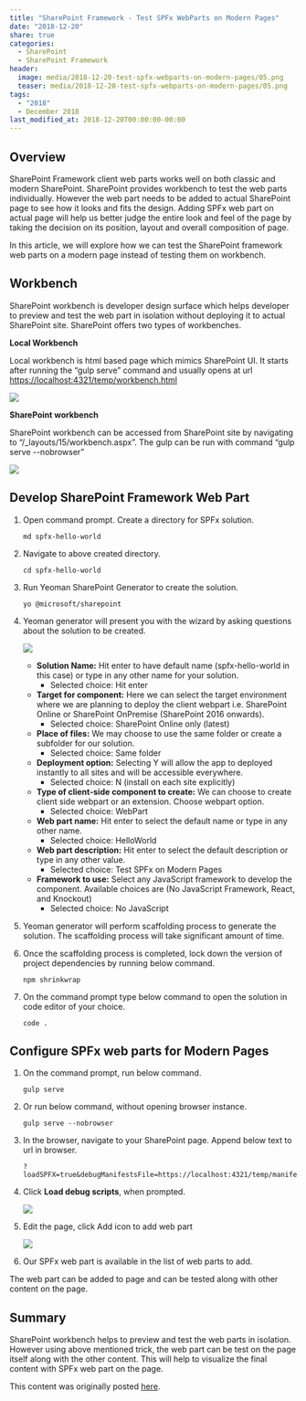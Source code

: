 ```yaml
---
title: "SharePoint Framework - Test SPFx WebParts on Modern Pages"
date: "2018-12-20"
share: true
categories:
  - SharePoint
  - SharePoint Framework
header:
  image: media/2018-12-20-test-spfx-webparts-on-modern-pages/05.png
  teaser: media/2018-12-20-test-spfx-webparts-on-modern-pages/05.png
tags:
  - "2018"
  - December 2018
last_modified_at: 2018-12-20T00:00:00-00:00
---
```


## Overview

SharePoint Framework client web parts works well on both classic and modern SharePoint. SharePoint provides workbench to test the web parts individually. However the web part needs to be added to actual SharePoint page to see how it looks and fits the design. Adding SPFx web part on actual page will help us better judge the entire look and feel of the page by taking the decision on its position, layout and overall composition of page.

In this article, we will explore how we can test the SharePoint framework web parts on a modern page instead of testing them on workbench.


## Workbench

SharePoint workbench is developer design surface which helps developer to preview and test the web part in isolation without deploying it to actual SharePoint site. SharePoint offers two types of workbenches.

**Local Workbench**

Local workbench is html based page which mimics SharePoint UI. It starts after running the “gulp serve” command and usually opens at url [https://localhost:4321/temp/workbench.html](https://localhost:4321/temp/workbench.html)

![](/media/2018-12-20-test-spfx-webparts-on-modern-pages/01.png)


**SharePoint workbench**

SharePoint workbench can be accessed from SharePoint site by navigating to “/\_layouts/15/workbench.aspx”. The gulp can be run with command “gulp serve --nobrowser”

![](/media/2018-12-20-test-spfx-webparts-on-modern-pages/02.png)


## Develop SharePoint Framework Web Part

1. Open command prompt. Create a directory for SPFx solution.

    ```
    md spfx-hello-world
    ```

2. Navigate to above created directory.

    ```
    cd spfx-hello-world
    ```

3. Run Yeoman SharePoint Generator to create the solution.

    ```
    yo @microsoft/sharepoint
    ```

4. Yeoman generator will present you with the wizard by asking questions about the solution to be created.

    ![](/media/2018-12-20-test-spfx-webparts-on-modern-pages/03.png)

    - **Solution Name:** Hit enter to have default name (spfx-hello-world in this case) or type in any other name for your solution.
        - Selected choice: Hit enter
    - **Target for component:** Here we can select the target environment where we are planning to deploy the client webpart i.e. SharePoint Online or SharePoint OnPremise (SharePoint 2016 onwards).
        - Selected choice: SharePoint Online only (latest)
    - **Place of files:** We may choose to use the same folder or create a subfolder for our solution.
        - Selected choice: Same folder
    - **Deployment option:** Selecting Y will allow the app to deployed instantly to all sites and will be accessible everywhere.
        - Selected choice: N (install on each site explicitly)
    - **Type of client-side component to create:** We can choose to create client side webpart or an extension. Choose webpart option.
        - Selected choice: WebPart
    - **Web part name:** Hit enter to select the default name or type in any other name.
        - Selected choice: HelloWorld
    - **Web part description:** Hit enter to select the default description or type in any other value.
        - Selected choice: Test SPFx on Modern Pages
    - **Framework to use:** Select any JavaScript framework to develop the component. Available choices are (No JavaScript Framework, React, and Knockout)
        - Selected choice: No JavaScript

5. Yeoman generator will perform scaffolding process to generate the solution. The scaffolding process will take significant amount of time.
6. Once the scaffolding process is completed, lock down the version of project dependencies by running below command.

    ```
    npm shrinkwrap
    ```

7. On the command prompt type below command to open the solution in code editor of your choice.

    ```
    code .
    ```


## Configure SPFx web parts for Modern Pages

1. On the command prompt, run below command.

    ```
    gulp serve
    ```

2. Or run below command, without opening browser instance.

    ```
    gulp serve --nobrowser
    ```

3. In the browser, navigate to your SharePoint page. Append below text to url in browser.

    ```
    ?loadSPFX=true&debugManifestsFile=https://localhost:4321/temp/manifests.js
    ```

4. Click **Load debug scripts**, when prompted.

    ![](/media/2018-12-20-test-spfx-webparts-on-modern-pages/04.png)

5. Edit the page, click Add icon to add web part

    ![](/media/2018-12-20-test-spfx-webparts-on-modern-pages/05.png)

6. Our SPFx web part is available in the list of web parts to add.

The web part can be added to page and can be tested along with other content on the page.


## Summary

SharePoint workbench helps to preview and test the web parts in isolation. However using above mentioned trick, the web part can be test on the page itself along with the other content. This will help to visualize the final content with SPFx web part on the page.

This content was originally posted [here](https://www.c-sharpcorner.com/article/sharepoint-framework-test-spfx-webparts-on-modern-pages/).
